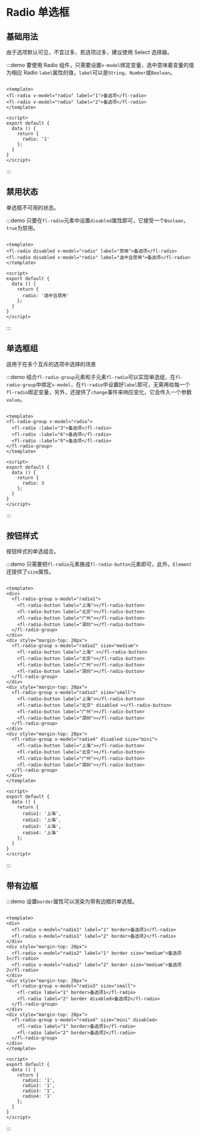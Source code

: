 # Radio 单选框

## 基础用法
由于选项默认可见，不宜过多，若选项过多，建议使用 Select 选择器。

:::demo 要使用 Radio 组件，只需要设置`v-model`绑定变量，选中意味着变量的值为相应 Radio `label`属性的值，`label`可以是`String`、`Number`或`Boolean`。
  ```vue

<template>
  <fl-radio v-model="radio" label="1">备选项</fl-radio>
  <fl-radio v-model="radio" label="2">备选项</fl-radio>
</template>

<script>
  export default {
    data () {
      return {
        radio: '1'
      };
    }
  }
</script>
  ```
:::

## 禁用状态
单选框不可用的状态。

:::demo 只要在`fl-radio`元素中设置`disabled`属性即可，它接受一个`Boolean`，`true`为禁用。
  ```vue

<template>
  <fl-radio disabled v-model="radio" label="禁用">备选项</fl-radio>
  <fl-radio disabled v-model="radio" label="选中且禁用">备选项</fl-radio>
</template>

<script>
  export default {
    data () {
      return {
        radio: '选中且禁用'
      };
    }
  }
</script>
  ```
:::

## 单选框组
适用于在多个互斥的选项中选择的场景

:::demo 结合`fl-radio-group`元素和子元素`fl-radio`可以实现单选组，在`fl-radio-group`中绑定`v-model`，在`fl-radio`中设置好`label`即可，无需再给每一个`fl-radio`绑定变量，另外，还提供了`change`事件来响应变化，它会传入一个参数`value`。
  ```vue

<template>
  <fl-radio-group v-model="radio">
    <fl-radio :label="3">备选项</fl-radio>
    <fl-radio :label="6">备选项</fl-radio>
    <fl-radio :label="9">备选项</fl-radio>
  </fl-radio-group>
</template>

<script>
  export default {
    data () {
      return {
        radio: 3
      };
    }
  }
</script>
  ```
:::

## 按钮样式
按钮样式的单选组合。

:::demo 只需要把`fl-radio`元素换成`fl-radio-button`元素即可，此外，`Element` 还提供了`size`属性。
  ```vue

<template>
  <div>
    <fl-radio-group v-model="radio1">
      <fl-radio-button label="上海"></fl-radio-button>
      <fl-radio-button label="北京"></fl-radio-button>
      <fl-radio-button label="广州"></fl-radio-button>
      <fl-radio-button label="深圳"></fl-radio-button>
    </fl-radio-group>
  </div>
  <div style="margin-top: 20px">
    <fl-radio-group v-model="radio2" size="medium">
      <fl-radio-button label="上海" ></fl-radio-button>
      <fl-radio-button label="北京"></fl-radio-button>
      <fl-radio-button label="广州"></fl-radio-button>
      <fl-radio-button label="深圳"></fl-radio-button>
    </fl-radio-group>
  </div>
  <div style="margin-top: 20px">
    <fl-radio-group v-model="radio3" size="small">
      <fl-radio-button label="上海"></fl-radio-button>
      <fl-radio-button label="北京" disabled ></fl-radio-button>
      <fl-radio-button label="广州"></fl-radio-button>
      <fl-radio-button label="深圳"></fl-radio-button>
    </fl-radio-group>
  </div>
  <div style="margin-top: 20px">
    <fl-radio-group v-model="radio4" disabled size="mini">
      <fl-radio-button label="上海"></fl-radio-button>
      <fl-radio-button label="北京"></fl-radio-button>
      <fl-radio-button label="广州"></fl-radio-button>
      <fl-radio-button label="深圳"></fl-radio-button>
    </fl-radio-group>
  </div>
</template>

<script>
  export default {
    data () {
      return {
        radio1: '上海',
        radio2: '上海',
        radio3: '上海',
        radio4: '上海'
      };
    }
  }
</script>
  ```
:::

## 带有边框

:::demo 设置`border`属性可以渲染为带有边框的单选框。
  ```vue

<template>
  <div>
    <fl-radio v-model="radio1" label="1" border>备选项1</fl-radio>
    <fl-radio v-model="radio1" label="2" border>备选项2</fl-radio>
  </div>
  <div style="margin-top: 20px">
    <fl-radio v-model="radio2" label="1" border size="medium">备选项1</fl-radio>
    <fl-radio v-model="radio2" label="2" border size="medium">备选项2</fl-radio>
  </div>
  <div style="margin-top: 20px">
    <fl-radio-group v-model="radio3" size="small">
      <fl-radio label="1" border>备选项1</fl-radio>
      <fl-radio label="2" border disabled>备选项2</fl-radio>
    </fl-radio-group>
  </div>
  <div style="margin-top: 20px">
    <fl-radio-group v-model="radio4" size="mini" disabled>
      <fl-radio label="1" border>备选项1</fl-radio>
      <fl-radio label="2" border>备选项2</fl-radio>
    </fl-radio-group>
  </div>
</template>

<script>
  export default {
    data () {
      return {
        radio1: '1',
        radio2: '1',
        radio3: '1',
        radio4: '1'
      };
    }
  }
</script>
  ```
:::